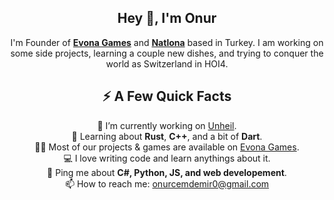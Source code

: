 <h2 align = center>Hey 👋, I'm Onur</h2>
<p align = center>I'm Founder of <strong><a href="https://www.evonagames.com/">Evona Games</a></strong> and <strong><a href="https://www.natlona.com/">Natlona</a></strong> based in Turkey. I am working on some side projects, learning a couple new dishes, and trying to conquer the world as Switzerland in HOI4.</p>
<h2 align = center>⚡️ A Few Quick Facts</h2>

<p align = center>🔭 I’m currently working on <a href="https://store.steampowered.com/app/2769160/Unheil/">Unheil</a>.
<br>
🧐 Learning about <strong>Rust</strong>, <strong>C++</strong>, and a bit of <strong>Dart</strong>.
<br>
👨‍💻 Most of our projects & games are available on <a href="https://evonagames.com">Evona Games</a>.
<br>
💻 I love writing code and learn anythings about it.
<br>
💬 Ping me about <strong>C#, Python, JS, and web developement</strong>.
<br>
📫 How to reach me: <a href="mailto: onurcemdemir0@gmail.com">onurcemdemir0@gmail.com</a> </p>


